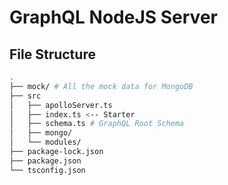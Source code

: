# GraphQL NodeJS Server

## File Structure
```bash
.
├── mock/ # All the mock data for MongoDB
├── src
│   ├── apolloServer.ts 
│   ├── index.ts <-- Starter
│   ├── schema.ts # GraphQL Root Schema
│   ├── mongo/
│   └── modules/
├── package-lock.json
├── package.json
└── tsconfig.json

```
